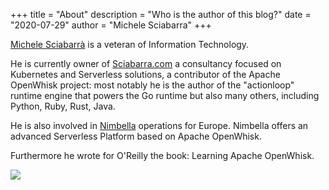 +++
title = "About"
description = "Who is the author of this blog?"
date = "2020-07-29"
author = "Michele Sciabarra"
+++

[Michele Sciabarrà](https://linkedin.com/in/msciab) is a veteran of Information Technology. 

He is currently owner of [Sciabarra.com](https://sciabarra.com) a consultancy focused on Kubernetes and Serverless solutions, a contributor of the Apache OpenWhisk project: most notably he is the author of the "actionloop" runtime engine that powers  the Go runtime but also many others, including Python, Ruby, Rust, Java.

He is also involved in [Nimbella](https://nimbella.com) operations for Europe. Nimbella offers an advanced Serverless Platform based on Apache OpenWhisk.

Furthermore he wrote for O'Reilly the book: Learning Apache OpenWhisk.

![](/img/static/)




<!--stackedit_data:
eyJoaXN0b3J5IjpbMTQzMjAwMTQxOCwtMTMwNDU3ODcyNCwtMT
QzNzY2OTI2OF19
-->